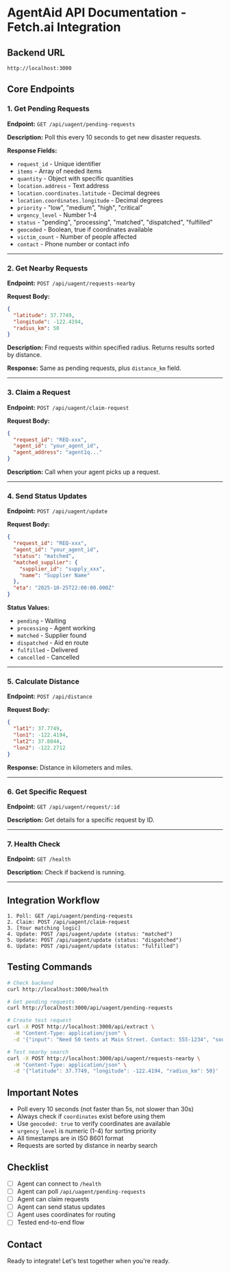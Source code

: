 # AgentAid API Documentation - Fetch.ai Integration

## Backend URL
```
http://localhost:3000
```

## Core Endpoints

### 1. Get Pending Requests
**Endpoint:** `GET /api/uagent/pending-requests`

**Description:** Poll this every 10 seconds to get new disaster requests.

**Response Fields:**
- `request_id` - Unique identifier
- `items` - Array of needed items
- `quantity` - Object with specific quantities
- `location.address` - Text address
- `location.coordinates.latitude` - Decimal degrees
- `location.coordinates.longitude` - Decimal degrees
- `priority` - "low", "medium", "high", "critical"
- `urgency_level` - Number 1-4
- `status` - "pending", "processing", "matched", "dispatched", "fulfilled"
- `geocoded` - Boolean, true if coordinates available
- `victim_count` - Number of people affected
- `contact` - Phone number or contact info

---

### 2. Get Nearby Requests
**Endpoint:** `POST /api/uagent/requests-nearby`

**Request Body:**
```json
{
  "latitude": 37.7749,
  "longitude": -122.4194,
  "radius_km": 50
}
```

**Description:** Find requests within specified radius. Returns results sorted by distance.

**Response:** Same as pending requests, plus `distance_km` field.

---

### 3. Claim a Request
**Endpoint:** `POST /api/uagent/claim-request`

**Request Body:**
```json
{
  "request_id": "REQ-xxx",
  "agent_id": "your_agent_id",
  "agent_address": "agent1q..."
}
```

**Description:** Call when your agent picks up a request.

---

### 4. Send Status Updates
**Endpoint:** `POST /api/uagent/update`

**Request Body:**
```json
{
  "request_id": "REQ-xxx",
  "agent_id": "your_agent_id",
  "status": "matched",
  "matched_supplier": {
    "supplier_id": "supply_xxx",
    "name": "Supplier Name"
  },
  "eta": "2025-10-25T22:00:00.000Z"
}
```

**Status Values:**
- `pending` - Waiting
- `processing` - Agent working
- `matched` - Supplier found
- `dispatched` - Aid en route
- `fulfilled` - Delivered
- `cancelled` - Cancelled

---

### 5. Calculate Distance
**Endpoint:** `POST /api/distance`

**Request Body:**
```json
{
  "lat1": 37.7749,
  "lon1": -122.4194,
  "lat2": 37.8044,
  "lon2": -122.2712
}
```

**Response:** Distance in kilometers and miles.

---

### 6. Get Specific Request
**Endpoint:** `GET /api/uagent/request/:id`

**Description:** Get details for a specific request by ID.

---

### 7. Health Check
**Endpoint:** `GET /health`

**Description:** Check if backend is running.

---

## Integration Workflow
```
1. Poll: GET /api/uagent/pending-requests
2. Claim: POST /api/uagent/claim-request
3. [Your matching logic]
4. Update: POST /api/uagent/update (status: "matched")
5. Update: POST /api/uagent/update (status: "dispatched")
6. Update: POST /api/uagent/update (status: "fulfilled")
```



## Testing Commands
```bash
# Check backend
curl http://localhost:3000/health

# Get pending requests
curl http://localhost:3000/api/uagent/pending-requests

# Create test request
curl -X POST http://localhost:3000/api/extract \
  -H "Content-Type: application/json" \
  -d '{"input": "Need 50 tents at Main Street. Contact: 555-1234", "source": "test"}'

# Test nearby search
curl -X POST http://localhost:3000/api/uagent/requests-nearby \
  -H "Content-Type: application/json" \
  -d '{"latitude": 37.7749, "longitude": -122.4194, "radius_km": 50}'
```

## Important Notes

- Poll every 10 seconds (not faster than 5s, not slower than 30s)
- Always check if `coordinates` exist before using them
- Use `geocoded: true` to verify coordinates are available
- `urgency_level` is numeric (1-4) for sorting priority
- All timestamps are in ISO 8601 format
- Requests are sorted by distance in nearby search

## Checklist

- [ ] Agent can connect to `/health`
- [ ] Agent can poll `/api/uagent/pending-requests`
- [ ] Agent can claim requests
- [ ] Agent can send status updates
- [ ] Agent uses coordinates for routing
- [ ] Tested end-to-end flow

## Contact

Ready to integrate! Let's test together when you're ready.